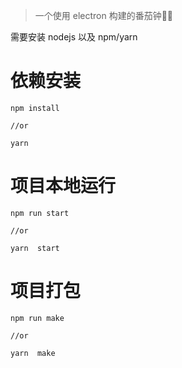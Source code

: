 >一个使用 electron 构建的番茄钟🍅⏰


需要安装 nodejs 以及 npm/yarn

# 依赖安装

```
npm install

//or

yarn

```


# 项目本地运行

```
npm run start

//or

yarn  start
```

# 项目打包

```
npm run make 

//or

yarn  make

```